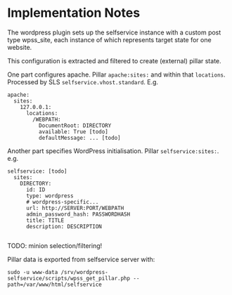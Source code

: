 # Implementation Notes

The wordpress plugin sets up the selfservice instance with a custom post
type wpss_site, each instance of which represents target state for one
website.

This configuration is extracted and filtered to create (external) pillar
state. 

One part configures apache. Pillar `apache:sites:` and within that 
`locations`. Processed by SLS `selfservice.vhost.standard`.
E.g.
```
apache:
  sites:
    127.0.0.1:
      locations:
        /WEBPATH:
          DocumentRoot: DIRECTORY
          available: True [todo]
          defaultMessage: ... [todo]
```
Another part specifies WordPress initialisation. Pillar `selfservice:sites:`.
e.g.
```
selfservice: [todo]
  sites:
    DIRECTORY:
      id: ID
      type: wordpress
      # wordpress-specific...
      url: http://SERVER:PORT/WEBPATH
      admin_password_hash: PASSWORDHASH
      title: TITLE
      description: DESCRIPTION
      
```

TODO: minion selection/filtering!

Pillar data is exported from selfservice server with:
```
sudo -u www-data /srv/wordpress-selfservice/scripts/wpss_get_pillar.php --path=/var/www/html/selfservice
```

